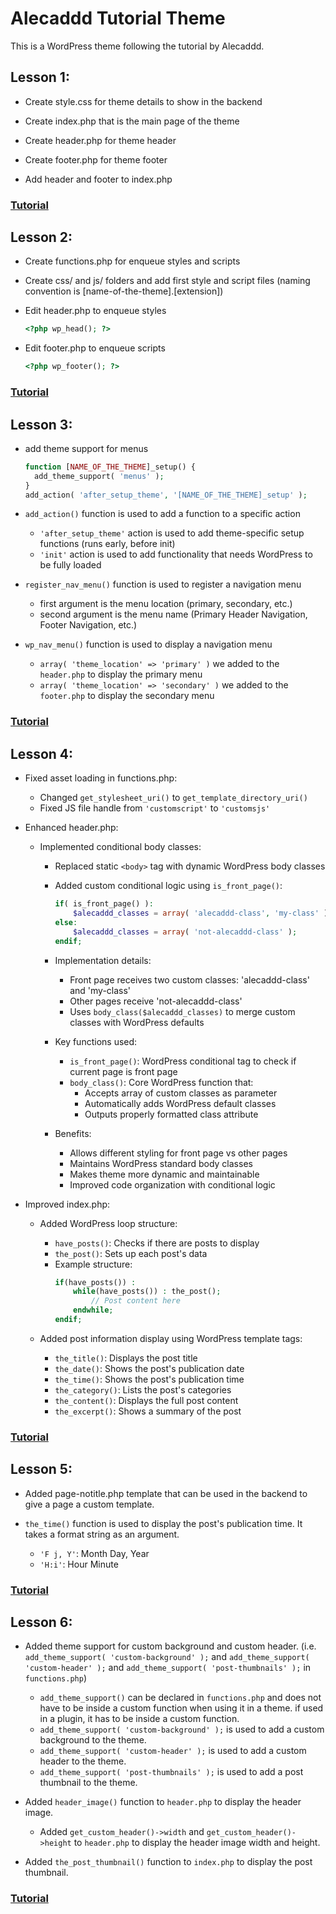 # Alecaddd Tutorial Theme

This is a WordPress theme following the tutorial by Alecaddd.

## Lesson 1:
- Create style.css for theme details to show in the backend

- Create index.php that is the main page of the theme

- Create header.php for theme header

- Create footer.php for theme footer

- Add header and footer to index.php

### [Tutorial](https://www.youtube.com/watch?v=oTRZYnYQlmo&list=PLriKzYyLb28nUFbe0Y9d-19uVkOnhYxFE)

## Lesson 2:
- Create functions.php for enqueue styles and scripts

- Create css/ and js/ folders and add first style and script files (naming convention is [name-of-the-theme].[extension])

- Edit header.php to enqueue styles 
  ``` php
  <?php wp_head(); ?>
  ``` 

- Edit footer.php to enqueue scripts 
  ``` php
  <?php wp_footer(); ?>
  ``` 

### [Tutorial](https://www.youtube.com/watch?v=NF6r3Ejpris&list=PLriKzYyLb28nUFbe0Y9d-19uVkOnhYxFE)

## Lesson 3:

- add theme support for menus
  ``` php
  function [NAME_OF_THE_THEME]_setup() {
    add_theme_support( 'menus' );
  }
  add_action( 'after_setup_theme', '[NAME_OF_THE_THEME]_setup' );
  ```

- ``` add_action() ``` function is used to add a function to a specific action
  - ``` 'after_setup_theme' ``` action is used to add theme-specific setup functions (runs early, before init)
  - ``` 'init' ``` action is used to add functionality that needs WordPress to be fully loaded

- ``` register_nav_menu() ``` function is used to register a navigation menu
  - first argument is the menu location (primary, secondary, etc.)
  - second argument is the menu name (Primary Header Navigation, Footer Navigation, etc.)

- ``` wp_nav_menu() ``` function is used to display a navigation menu
  - ``` array( 'theme_location' => 'primary' ) ``` we added to the ```header.php``` to display the primary menu
  - ``` array( 'theme_location' => 'secondary' ) ``` we added to the ```footer.php``` to display the secondary menu


### [Tutorial](https://www.youtube.com/watch?v=Sz0z-Gyp3nA&list=PLriKzYyLb28nUFbe0Y9d-19uVkOnhYxFE)

## Lesson 4:

- Fixed asset loading in functions.php:
  - Changed ```get_stylesheet_uri()``` to ```get_template_directory_uri()```
  - Fixed JS file handle from ```'customscript'``` to ```'customsjs'```

- Enhanced header.php:
  - Implemented conditional body classes:
    - Replaced static ```<body>``` tag with dynamic WordPress body classes
    - Added custom conditional logic using ```is_front_page()```:
      ```php
      if( is_front_page() ):
          $alecaddd_classes = array( 'alecaddd-class', 'my-class' );
      else:
          $alecaddd_classes = array( 'not-alecaddd-class' );
      endif;
      ```
    - Implementation details:
      - Front page receives two custom classes: 'alecaddd-class' and 'my-class'
      - Other pages receive 'not-alecaddd-class'
      - Uses ```body_class($alecaddd_classes)``` to merge custom classes with WordPress defaults
    
    - Key functions used:
      - ```is_front_page()```: WordPress conditional tag to check if current page is front page
      - ```body_class()```: Core WordPress function that:
        - Accepts array of custom classes as parameter
        - Automatically adds WordPress default classes
        - Outputs properly formatted class attribute
    
    - Benefits:
      - Allows different styling for front page vs other pages
      - Maintains WordPress standard body classes
      - Makes theme more dynamic and maintainable
      - Improved code organization with conditional logic

- Improved index.php:
  - Added WordPress loop structure:
    - ```have_posts()```: Checks if there are posts to display
    - ```the_post()```: Sets up each post's data
    - Example structure:
      ```php
      if(have_posts()) :
          while(have_posts()) : the_post();
              // Post content here
          endwhile;
      endif;
      ```
  
  - Added post information display using WordPress template tags:
    - ```the_title()```: Displays the post title
    - ```the_date()```: Shows the post's publication date
    - ```the_time()```: Shows the post's publication time
    - ```the_category()```: Lists the post's categories
    - ```the_content()```: Displays the full post content
    - ```the_excerpt()```: Shows a summary of the post
  

### [Tutorial](https://www.youtube.com/watch?v=pJ4NTBdvyj4&list=PLriKzYyLb28nUFbe0Y9d-19uVkOnhYxFE)

## Lesson 5:

- Added page-notitle.php template that can be used in the backend to give a page a custom template.

- ```the_time()``` function is used to display the post's publication time. It takes a format string as an argument.
  - ```'F j, Y'```: Month Day, Year
  - ```'H:i'```: Hour Minute

### [Tutorial](https://www.youtube.com/watch?v=aUxDz7vXilQ&list=PLriKzYyLb28nUFbe0Y9d-19uVkOnhYxFE)

## Lesson 6:

- Added theme support for custom background and custom header. (i.e. ```add_theme_support( 'custom-background' );``` and ```add_theme_support( 'custom-header' );``` and ```add_theme_support( 'post-thumbnails' );``` in ```functions.php```)
  - ```add_theme_support()``` can be declared in ```functions.php``` and does not have to be inside a custom function when using it in a theme. if used in a plugin, it has to be inside a custom function.
  - ```add_theme_support( 'custom-background' );``` is used to add a custom background to the theme.
  - ```add_theme_support( 'custom-header' );``` is used to add a custom header to the theme.
  - ```add_theme_support( 'post-thumbnails' );``` is used to add a post thumbnail to the theme.

- Added ```header_image()``` function to ```header.php``` to display the header image.
  - Added ```get_custom_header()->width``` and ```get_custom_header()->height``` to ```header.php``` to display the header image width and height.

- Added ```the_post_thumbnail()``` function to ```index.php``` to display the post thumbnail.

### [Tutorial](https://www.youtube.com/watch?v=ghmdq1hEm14&list=PLriKzYyLb28nUFbe0Y9d-19uVkOnhYxFE)